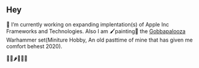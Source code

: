 ## Hey

🔭 I’m currently working on expanding implentation(s) of Apple Inc Frameworks and Technologies. Also I am 🖌painting🎨 the [Gobbapalooza](https://www.games-workshop.com/en-CA/Gloomspite-Gitz-Gobbapalooza-2019) Warhammer set(Miniture Hobby, An old pasttime of mine that has given me comfort behest 2020).

 🍅🥒🌶🍊🥭🍌 <!-- still working nights, cause --> 
